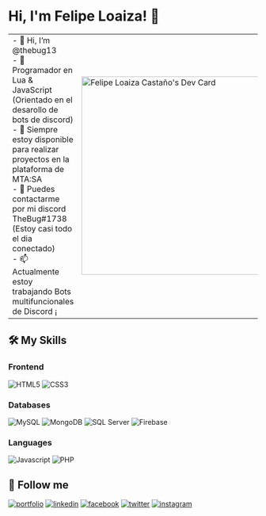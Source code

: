 # Hi, I'm Felipe Loaiza! 👋

|   |   |
| ------------ | ------------ |
| - 👋 Hi, I’m @thebug13 <br>- 👀 Programador en Lua & JavaScript (Orientado en el desarollo de bots de discord) <br>- 🌱 Siempre estoy disponible para realizar proyectos en la plataforma de MTA:SA <br>- 💞️ Puedes contactarme por mi discord TheBug#1738 (Estoy casi todo el dia conectado) <br>- 📫 Actualmente estoy trabajando Bots multifuncionales de Discord ¡ | <a href="https://app.daily.dev/Thebug13"><img src="https://api.daily.dev/devcards/256f186e47ee4f5394d53b026b30ae4d.png?r=kfz" width="400" alt="Felipe Loaiza Castaño's Dev Card"/></a> |

## 🛠 My Skills

### Frontend
![HTML5](https://img.shields.io/badge/HTML5-ee5f27?style=for-the-badge&logo=html5&logoColor=white)
![CSS3](https://img.shields.io/badge/CSS3-0090d1?style=for-the-badge&logo=css3&logoColor=white)

### Databases
![MySQL](https://img.shields.io/badge/MySQL-da8705?style=for-the-badge&logo=mysql&logoColor=white)
![MongoDB](https://img.shields.io/badge/MongoDB-259243?style=for-the-badge&logo=mongodb&logoColor=white)
![SQL Server](https://img.shields.io/badge/SQL%20Server-a52931?style=for-the-badge&logo=microsoft-sql-server&logoColor=white)
![Firebase](https://img.shields.io/badge/Firebase-f2c200?style=for-the-badge&logo=firebase&logoColor=ec7a08)

### Languages
![Javascript](https://img.shields.io/badge/Javascript-ead41c?style=for-the-badge&logo=javascript&logoColor=black)
![PHP](https://img.shields.io/badge/PHP-808bb6?style=for-the-badge&logo=php&logoColor=white)



## 🔗 Follow me
[![portfolio](https://img.shields.io/badge/my_portfolio-000?style=flat-square&logo=ko-fi&logoColor=white)](http://linktr.ee/felipe_loaiza)
[![linkedin](https://img.shields.io/badge/linkedin-0A66C2?style=flat-square&logo=linkedin&logoColor=white)](http://linktr.ee/felipe_loaiza)
[![facebook](https://img.shields.io/badge/facebook-1DA1F2?style=flat-square&logo=facebook&logoColor=white)](https://www.facebook.com/felipe.loaizacastano.3)
[![twitter](https://img.shields.io/badge/twitter-1DA1F2?style=flat-square&logo=twitter&logoColor=white)](https://twitter.com/FelipeLoaiza_)
[![instagram](https://img.shields.io/badge/instagram-dd2a7b?style=flat-square&logo=instagram&logoColor=white)](https://instagram.com/fel_loiza13?igshid=NTA5ZTk1NTc=)


